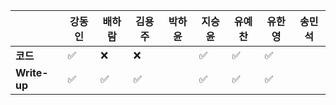 |              | 강동인 | 배하람             | 김용주             | 박하윤 | 지승윤             | 유예찬             | 유한영             | 송민석 |
| ------------ | ------ | ------------------ | ------------------ | ------ | ------------------ | ------------------ | ------------------ | ------ |
| **코드**     | ✅      | :x:                | :x:                |        | :white_check_mark: | :white_check_mark: | :white_check_mark: |        |
| **Write-up** | ✅      | :white_check_mark: | :white_check_mark: |        | :white_check_mark: | :white_check_mark: | :white_check_mark: |        |

